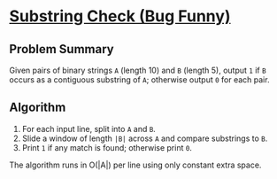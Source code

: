 # [Substring Check (Bug Funny)](https://www.spoj.com/problems/SBSTR1)

## Problem Summary
Given pairs of binary strings `A` (length 10) and `B` (length 5), output `1` if `B` occurs as a contiguous substring of `A`; otherwise output `0` for each pair.

## Algorithm
1. For each input line, split into `A` and `B`.
2. Slide a window of length `|B|` across `A` and compare substrings to `B`.
3. Print `1` if any match is found; otherwise print `0`.

The algorithm runs in O(|A|) per line using only constant extra space.
